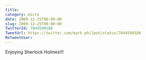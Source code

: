 ```yaml
---
title: 
category: micro
date: 2009-12-25T00:00:00
slug: 2009-12-25T00:00:00
TwitterId: 7044599186
TweetUrl: https://twitter.com/mark_philpot/status/7044599186
ReTweetUser: 
---
```


Enjoying Sherlock Holmes!!!